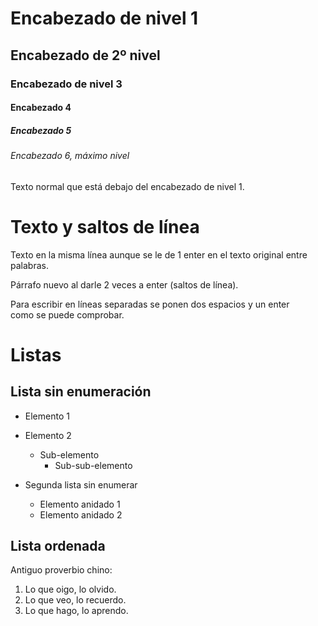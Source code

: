 # Encabezado de nivel 1

## Encabezado de 2º nivel

### Encabezado de nivel 3

#### Encabezado 4

##### Encabezado 5

###### Encabezado 6, máximo nivel


Texto normal que está debajo del encabezado de nivel 1.

# Texto y saltos de línea

Texto en la misma línea
aunque se le de 1 enter en el texto original 
entre 
palabras.

Párrafo nuevo al darle 2 veces a enter (saltos de línea).

Para escribir en líneas separadas se ponen dos espacios y un enter  
como se puede comprobar.

# Listas

## Lista sin enumeración
* Elemento 1
* Elemento 2
  * Sub-elemento
    * Sub-sub-elemento

* Segunda lista sin enumerar
  * Elemento anidado 1
  * Elemento anidado 2

## Lista ordenada
Antiguo proverbio chino:
1. Lo que oigo, lo olvido.
2. Lo que veo, lo recuerdo.
3. Lo que hago, lo aprendo.
